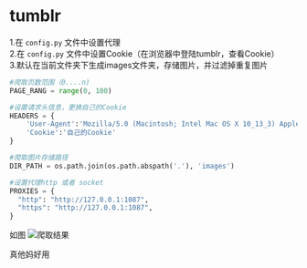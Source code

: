 # tumblr

1.在 `config.py` 文件中设置代理  
2.在 `config.py` 文件中设置Cookie（在浏览器中登陆tumblr，查看Cookie）     
3.默认在当前文件夹下生成images文件夹，存储图片，并过滤掉重复图片

```Python
#爬取页数范围（0....n)
PAGE_RANG = range(0, 100)

#设置请求头信息，更换自己的Cookie
HEADERS = {
    'User-Agent':'Mozilla/5.0 (Macintosh; Intel Mac OS X 10_13_3) AppleWebKit/537.36 (KHTML, like Gecko) Chrome/65.0.3325.162 Safari/537.36',
    'Cookie':'自己的Cookie'
}

#爬取图片存储路径
DIR_PATH = os.path.join(os.path.abspath('.'), 'images')

#设置代理http 或者 socket
PROXIES = {
  "http": "http://127.0.0.1:1087",
  "https": "http://127.0.0.1:1087",
}

```

如图
![爬取结果](https://github.com/yichahucha/tumblr_spider/blob/master/WX20181214-132916@2x.png?raw=true)

真他妈好用